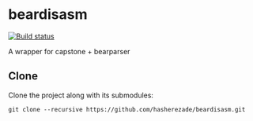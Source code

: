 # beardisasm

[![Build status](https://ci.appveyor.com/api/projects/status/sdnewxqqd9c1j7xw?svg=true)](https://ci.appveyor.com/project/hasherezade/beardisasm)

A wrapper for capstone + bearparser

## Clone

Clone the project along with its submodules:
```
git clone --recursive https://github.com/hasherezade/beardisasm.git
```
